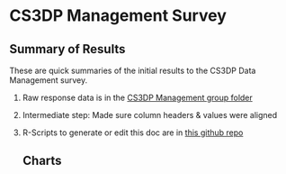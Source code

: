 CS3DP Management Survey
================

Summary of Results
------------------

These are quick summaries of the initial results to the CS3DP Data Management survey.

1.  Raw response data is in the [CS3DP Management group folder](https://drive.google.com/drive/u/0/folders/1fc-wqiG6J3lPyPC7WoWyV0GP1bJ6A2BQ)
2.  Intermediate step: Made sure column headers & values were aligned
3.  R-Scripts to generate or edit this doc are in [this github repo](https://github.com/magpiedin/CS3DP-management-survey)

    Charts
    ------
